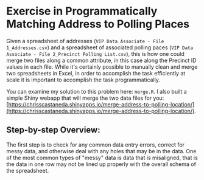 # Exercise in Programmatically Matching Address to Polling Places

Given a spreadsheet of addresses (`VIP Data Associate - File 1_Addresses.csv`) and a spreadsheet of associated polling paces (`VIP Data Associate - File 2_Precinct Polling List.csv`), this is how one could merge two files along a common attribute, in this case along the Precinct ID values in each file.  While it's certainly possible to manually clean and merge two spreadsheets in Excel, in order to accomplish the task efficiently at scale it is important to accomplish the task programmatically.  

You can examine my solution to this problem here: `merge.R`.  I also built a simple Shiny webapp that will merge the two data files for you: [https://chrisscastaneda.shinyapps.io/merge-address-to-polling-location/](https://chrisscastaneda.shinyapps.io/merge-address-to-polling-location/).  

## Step-by-step Overview:

The first step is to check for any common data entry errors, correct for messy data, and otherwise deal with any holes that may be in the data.  One of the most common types of "messy" data is data that is misaligned, that is the data in one row may not be lined up properly with the overall schema of the spreadsheet.